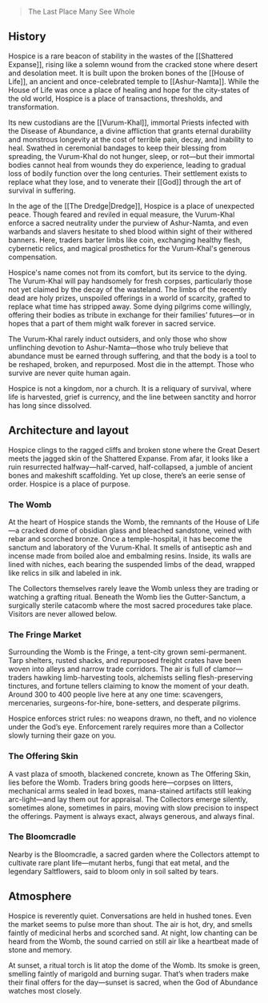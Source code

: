 > The Last Place Many See Whole
## History
Hospice is a rare beacon of stability in the wastes of the [[Shattered Expanse]], rising like a solemn wound from the cracked stone where desert and desolation meet. It is built upon the broken bones of the [[House of Life]], an ancient and once-celebrated temple to [[Ashur-Namta]]. While the House of Life was once a place of healing and hope for the city-states of the old world, Hospice is a place of transactions, thresholds, and transformation.

Its new custodians are the [[Vurum-Khal]], immortal Priests infected with the Disease of Abundance, a divine affliction that grants eternal durability and monstrous longevity at the cost of terrible pain, decay, and inability to heal. Swathed in ceremonial bandages to keep their blessing from spreading, the Vurum-Khal do not hunger, sleep, or rot—but their immortal bodies cannot heal from wounds they do experience, leading to gradual loss of bodily function over the long centuries. Their settlement exists to replace what they lose, and to venerate their [[God]] through the art of survival in suffering.

In the age of the [[The Dredge|Dredge]], Hospice is a place of unexpected peace. Though feared and reviled in equal measure, the Vurum-Khal enforce a sacred neutrality under the purview of Ashur-Namta, and even warbands and slavers hesitate to shed blood within sight of their withered banners. Here, traders barter limbs like coin, exchanging healthy flesh, cybernetic relics, and magical prosthetics for the Vurum-Khal's generous compensation.

Hospice's name comes not from its comfort, but its service to the dying. The Vurum-Khal will pay handsomely for fresh corpses, particularly those not yet claimed by the decay of the wasteland. The limbs of the recently dead are holy prizes, unspoiled offerings in a world of scarcity, grafted to replace what time has stripped away. Some dying pilgrims come willingly, offering their bodies as tribute in exchange for their families’ futures—or in hopes that a part of them might walk forever in sacred service.

The Vurum-Khal rarely induct outsiders, and only those who show unflinching devotion to Ashur-Namta—those who truly believe that abundance must be earned through suffering, and that the body is a tool to be reshaped, broken, and repurposed. Most die in the attempt. Those who survive are never quite human again.

Hospice is not a kingdom, nor a church. It is a reliquary of survival, where life is harvested, grief is currency, and the line between sanctity and horror has long since dissolved.
## Architecture and layout
Hospice clings to the ragged cliffs and broken stone where the Great Desert meets the jagged skin of the Shattered Expanse. From afar, it looks like a ruin resurrected halfway—half-carved, half-collapsed, a jumble of ancient bones and makeshift scaffolding. Yet up close, there’s an eerie sense of order. Hospice is a place of purpose.
### The Womb
At the heart of Hospice stands the Womb, the remnants of the House of Life—a cracked dome of obsidian glass and bleached sandstone, veined with rebar and scorched bronze. Once a temple-hospital, it has become the sanctum and laboratory of the Vurum-Khal. It smells of antiseptic ash and incense made from boiled aloe and embalming resins. Inside, its walls are lined with niches, each bearing the suspended limbs of the dead, wrapped like relics in silk and labeled in ink.

The Collectors themselves rarely leave the Womb unless they are trading or watching a grafting ritual. Beneath the Womb lies the Gutter-Sanctum, a surgically sterile catacomb where the most sacred procedures take place. Visitors are never allowed below.
### The Fringe Market
Surrounding the Womb is the Fringe, a tent-city grown semi-permanent. Tarp shelters, rusted shacks, and repurposed freight crates have been woven into alleys and narrow trade corridors. The air is full of clamor—traders hawking limb-harvesting tools, alchemists selling flesh-preserving tinctures, and fortune tellers claiming to know the moment of your death. Around 300 to 400 people live here at any one time: scavengers, mercenaries, surgeons-for-hire, bone-setters, and desperate pilgrims.

Hospice enforces strict rules: no weapons drawn, no theft, and no violence under the God’s eye. Enforcement rarely requires more than a Collector slowly turning their gaze on you.
### The Offering Skin
A vast plaza of smooth, blackened concrete, known as The Offering Skin, lies before the Womb. Traders bring goods here—corpses on litters, mechanical arms sealed in lead boxes, mana-stained artifacts still leaking arc-light—and lay them out for appraisal. The Collectors emerge silently, sometimes alone, sometimes in pairs, moving with slow precision to inspect the offerings. Payment is always exact, always generous, and always final.
### The Bloomcradle
Nearby is the Bloomcradle, a sacred garden where the Collectors attempt to cultivate rare plant life—mutant herbs, fungi that eat metal, and the legendary Saltflowers, said to bloom only in soil salted by tears.
## Atmosphere
Hospice is reverently quiet. Conversations are held in hushed tones. Even the market seems to pulse more than shout. The air is hot, dry, and smells faintly of medicinal herbs and scorched sand. At night, low chanting can be heard from the Womb, the sound carried on still air like a heartbeat made of stone and memory.

At sunset, a ritual torch is lit atop the dome of the Womb. Its smoke is green, smelling faintly of marigold and burning sugar. That’s when traders make their final offers for the day—sunset is sacred, when the God of Abundance watches most closely.